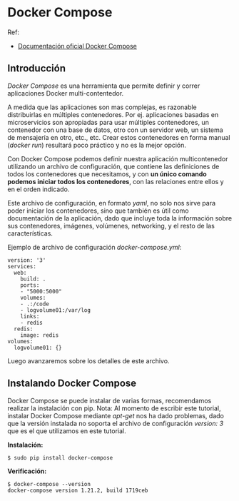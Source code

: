 Docker Compose
===

Ref:
- [Documentación oficial Docker Compose](https://docs.docker.com/compose/)



Introducción
---
*Docker Compose* es una herramienta que permite definir y correr aplicaciones Docker multi-contentedor.

A medida que las aplicaciones son mas complejas, es razonable distribuirlas en múltiples contenedores. Por ej. aplicaciones basadas en microservicios son apropiadas para usar múltiples contenedores, un contenedor con una base de datos, otro con un servidor web, un sistema de mensajería en otro, etc., etc.
Crear estos contenedores en forma manual (*docker run*) resultará poco práctico y no es la mejor opción.

Con Docker Compose podemos definir nuestra aplicación multicontenedor utilizando un archivo de configuración, que contiene las definiciones de todos los contenedores que necesitamos, y con **un único comando podemos iniciar todos los contenedores**, con las relaciones entre ellos y en el orden indicado.

Este archivo de configuración, en formato *yaml*, no solo nos sirve para poder iniciar los contenedores, sino que también es útil como documentación de la aplicación, dado que incluye toda la información sobre sus contenedores, imágenes, volúmenes, networking, y el resto de las características.

Ejemplo de archivo de configuración *docker-compose.yml*:
```
version: '3'
services:
  web:
    build: .
    ports:
    - "5000:5000"
    volumes:
    - .:/code
    - logvolume01:/var/log
    links:
    - redis
  redis:
    image: redis
volumes:
  logvolume01: {}
```
Luego avanzaremos sobre los detalles de este archivo.


Instalando Docker Compose
---
Docker Compose se puede instalar de varias formas, recomendamos realizar la instalación con pip.
Nota: Al momento de escribir este tutorial, instalar Docker Compose mediante *apt-get* nos ha dado problemas, dado que la versión instalada no soporta el archivo de configuración *version: 3* que es el que utilizamos en este tutorial.

**Instalación:**
```
$ sudo pip install docker-compose
```

**Verificación:**
```
$ docker-compose --version
docker-compose version 1.21.2, build 1719ceb
```
